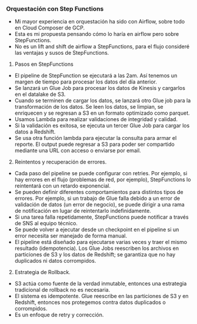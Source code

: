 ### Orquestación con Step Functions
- Mi mayor experiencia en orquestación ha sido con Airflow, sobre todo en Cloud Composer de GCP.
- Esta es mi propuesta pensando cómo lo haría en airflow pero sobre StepFunctions.
- No es un lift and shift de airflow a StepFunctions, para el flujo consideré las ventajas y susos de StepFunctions.
1. Pasos en StepFunctions
- El pipeline de StepFunction se ejecutará a las 2am. Así tenemos un margen de tiempo para procesar los datos del día anterior.
- Se lanzará un Glue Job para procesar los datos de Kinesis y cargarlos en el datalake de S3.
- Cuando se terminen de cargar los datos, se lanzará otro Glue job para la transformación de los datos. Se leen los datos, se limpian, se enriquecen y se regresan a S3 en un formato optimizado como parquet.
- Usamos Lambda para realizar validaciones de integridad y calidad.
- Si la validación es exitosa, se ejecuta un tercer Glue Job para cargar los datos a Redshift.
- Se usa otra función lambda para ejecutar la consulta para armar el reporte. El output puede regresar a S3 para poder ser compartido mediante una URL con acceso o enviarse por email.
2. Reintentos y recuperación de errores.
- Cada paso del pipeline se puede configurar con retries. Por ejemplo, si hay errores en el flujo (problemas de red, por ejemplo), StepFunctions lo reintentará con un retardo exponencial.
- Se pueden definir diferentes comportamientos para distintos tipos de errores. Por ejemplo, si un trabajo de Glue falla debido a un error de validación de datos (un error de negocio), se puede dirigir a una rama de notificación en lugar de reintentarlo indefinidamente.
- Si una tarea falla repetidamente, StepFunctions puede notificar a través de SNS al equipo técnico.
- Se puede volver a ejecutar desde un checkpoint en el pipeline si un error necesita ser manejado de forma manual.
- El pipeline está diseñado para ejecutarse varias veces y traer el mismo resultado (idempotencia). Los Glue Jobs reescriben los archivos en particiones de S3 y los datos de Redshift; se garantiza que no hay duplicados ni datos corrompidos.
2. Estrategia de Rollback.
- S3 actúa como fuente de la verdad inmutable, entonces una estrategia tradicional de rollback no es necesaria.
- El sistema es idempotente. Glue reescribe en las particiones de S3 y en Redshift, entonces nos protegemos contra datos duplicados o corrompidos.
- Es un enfoque de retry y corrección.
